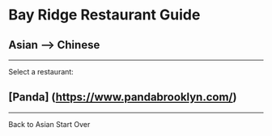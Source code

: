 # Bay Ridge Restaurant Guide
## Asian --> Chinese
---
Select a restaurant:
## [Panda] (https://www.pandabrooklyn.com/)
---
Back to Asian
Start Over